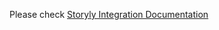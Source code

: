 Please check [Storyly Integration Documentation](https://integration.storyly.io/ios/quick-start.html)